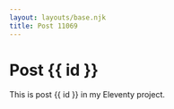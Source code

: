```yaml
---
layout: layouts/base.njk
title: Post 11069
---
```


# Post {{ id }}

This is post {{ id }} in my Eleventy project.
